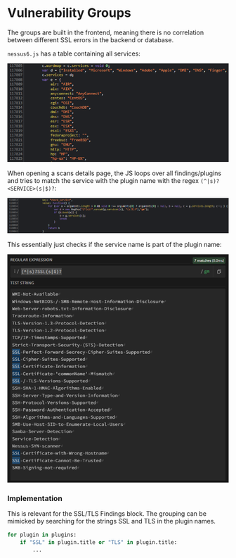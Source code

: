 # Vulnerability Groups

The groups are built in the frontend, meaning there is no correlation between different SSL errors in the backend or database.

`nessus6.js` has a table containing all services:

![](<../../.gitbook/assets/image (2) (1).png>)

When opening a scans details page, the JS loops over all findings/plugins and tries to match the service with the plugin name with the regex `(^|s)?<SERVICE>(s|$)?`:

![](<../../.gitbook/assets/image (1) (1) (1).png>)

This essentially just checks if the service name is part of the plugin name:

![](<../../.gitbook/assets/image (2) (1) (1).png>)

### Implementation

This is relevant for the SSL/TLS Findings block. The grouping can be mimicked by searching for the strings SSL and TLS in the plugin names.

```python
for plugin in plugins:
    if "SSL" in plugin.title or "TLS" in plugin.title:
        ...
```
